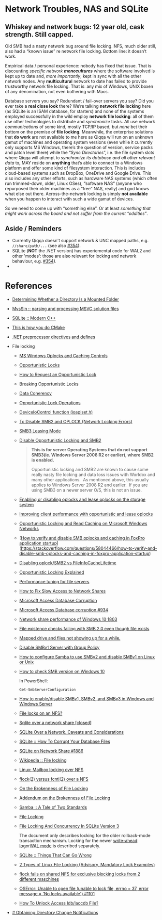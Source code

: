 # Network Troubles, NAS and SQLite









## Whiskey and network bugs: 12 year old, cask strength. Still capped.

Old SMB had a nasty network bug around file locking.
NFS, much older still, also had a “known issue” re network file locking.
Bottom line: it doesn’t work.

Empirical data / personal experience: nobody has fixed that issue. 
That is discounting _specific network **monocultures**_ where the software involved is kept up to date and, *more importantly*, kept in sync with all the other network nodes. 
Any **multicultural** network to date has failed to provide trustworthy network file locking. That is: any mix of Windows, UNIX boxen of any denomination, not even bothering with Macs.

Database servers you say? Redundant / fail-over servers you say?
Did you ever take a **real close look** there? 
We’re talking **network file locking** here (as SQLite is an ISAM database, for starters) and none of the systems employed successfully in the wild employ **network file locking**: all of them use other technologies to distribute and *synchronize* tasks. All use network *communications* of some kind, mostly TCP/IP based, but *none* bet their bottom on the premise of **file locking**.
Meanwhile, the enterprise solutions that **do work** are not available to me here as Qiqqa will run on an unknown gamut of machines and operating system versions (even while it currently only supports MS Windows, there’s the question of version, service packs and patch level there) while the “*Sync Directories*”, i.e. the file system slots where Qiqqa will attempt to *synchronize its database and all other relevant data* to, MAY reside on **anything** that’s able to connect to a Windows platform and offer some kind of filesystem interaction. This is includes cloud-based systems such as DropBox, OneDrive and Google Drive. This also includes any other efforts, such as hardware NAS systems (which often run trimmed-down, older, Linux OSes), “software NAS” (anyone who repurposed their older machines as a “free” NAS, really) and god knows what else out there.
Across-the-network locking is simply **not available** when you happen to interact with such a wide gamut of devices.

So we need to come up with “something else”. Or at least *something that might work across the board and not suffer from the current “oddities”*.

## Aside / Reminders

- Currently Qiqqa doesn't support network & UNC mapped paths, e.g. `//share/path/...` (see also [#354](https://github.com/jimmejardine/qiqqa-open-source/issues/354)).
- SQLite (**NOT** the .NET version) has experiemental code for WAL2 and other 'modes': those are also relevant for locking and network behaviour, e.g. [#354](https://github.com/jimmejardine/qiqqa-open-source/issues/354)).
- 




# References

- [Determining Whether a Directory Is a Mounted Folder](https://docs.microsoft.com/en-us/windows/win32/fileio/determining-whether-a-directory-is-a-volume-mount-point?redirectedfrom=MSDN)
- [MvsSln :: parsing and processing MSVC solution files](https://github.com/3F/MvsSln)
- [SQLite :: Modern C++](https://github.com/SqliteModernCpp/sqlite_modern_cpp)
- [This is how you do CMake](https://pabloariasal.github.io/2018/02/19/its-time-to-do-cmake-right/)
- [.NET preprocessor directives and defines](https://docs.microsoft.com/en-us/dotnet/csharp/language-reference/preprocessor-directives)
- File locking
  - [MS Windows Oplocks and Caching Controls](https://www.samba.org/samba/docs/old/Samba3-HOWTO/locking.html#id2617411)
  - [Opportunistic Locks](https://docs.microsoft.com/en-us/windows/win32/fileio/opportunistic-locks)
  - [How to Request an Opportunistic Lock](https://docs.microsoft.com/en-us/windows/win32/fileio/how-to-request-an-opportunistic-lock)
  - [Breaking Opportunistic Locks](https://docs.microsoft.com/en-us/windows/win32/fileio/breaking-opportunistic-locks)
  - [Data Coherency](https://docs.microsoft.com/en-us/windows/win32/fileio/data-coherency)
  - [Opportunistic Lock Operations](https://docs.microsoft.com/en-us/windows/win32/fileio/opportunistic-lock-operations)
  - [DeviceIoControl function (ioapiset.h)](https://docs.microsoft.com/en-us/windows/win32/api/ioapiset/nf-ioapiset-deviceiocontrol)
  - [To Disable SMB2 and OPLOCK (Network Locking Errors)](https://infusionsoftware.zendesk.com/hc/en-us/articles/115002293593-To-Disable-SMB2-and-OPLOCK-Network-Locking-Errors-)
  - [SMB3 Leasing Mode](https://infusionsoftware.zendesk.com/hc/en-us/articles/360001439295-SMB3-Leasing-Mode)
  - [Disable Opportunistic Locking and SMB2](https://support.trumpetinc.com/index.php?pg=kb.page&id=2025)
        
    > **This is for server Operating Systems that do not support SMB3(ie. Windows Server 2008 R2 or earlier), where SMB2 is enabled.**
    >
    > Opportunistic locking and SMB2 are known to cause some really nasty file locking and data loss issues with Worldox and many other applications.  As mentioned above, this usually applies to Windows Server 2008 R2 and earlier.  If you are using SMB3 on a newer server O/S, this is not an issue.
  
  - [Enabling or disabling oplocks and lease oplocks on the storage system](https://library.netapp.com/ecmdocs/ECMP1401220/html/GUID-526B365B-219B-4CA3-AD67-3E1E17B0DB0A.html)
  - [Improving client performance with opportunistic and lease oplocks](https://library.netapp.com/ecmdocs/ECMP1401220/html/GUID-31C39B53-077C-4ED2-8E86-BABBC0495BF7.html)
  - [Opportunistic Locking and Read Caching on Microsoft Windows Networks](https://www.cardbox.com/v2/oplocks.htm)
  - [[How to verify and disable SMB oplocks and caching in FoxPro application startup](https://stackoverflow.com/questions/58044466/how-to-verify-and-disable-smb-oplocks-and-caching-in-foxpro-application-startup)](https://stackoverflow.com/questions/58044466/how-to-verify-and-disable-smb-oplocks-and-caching-in-foxpro-application-startup)
  - [Disabling oplock/SMB2 vs FileInfoCacheLifetime](https://social.technet.microsoft.com/forums/windowsserver/en-US/67baa9fd-5eaf-438e-9cc4-dc1a531b9e19/disabling-oplocksmb2-vs-fileinfocachelifetime)
  - [Opportunistic Locking Explained](https://www.superbase.com/support/opportunistic-locking-explained/)
  - [Performance tuning for file servers](https://docs.microsoft.com/en-us/windows-server/administration/performance-tuning/role/file-server/)
  - [How to Fix Slow Access to Network Shares](https://www.zubairalexander.com/blog/how-to-fix-slow-access-to-network-shares/)
  - [Microsoft Access Database Corruption](https://answers.microsoft.com/en-us/msoffice/forum/msoffice_access-mso_win10-mso_2016/microsoft-access-database-corruption/e933f760-f7f2-4b3e-9bc3-0061d5073219)
  - [Microsoft Access Database corruption #934](https://github.com/MicrosoftDocs/windows-itpro-docs/issues/934)
  - [Network share performance of Windows 10 1803](https://community.spiceworks.com/topic/2135698-network-share-performance-of-windows-10-1803)
  - [File existence checks failing with SMB 2.0 even though file exists](https://microsoft.public.win32.programmer.networks.narkive.com/wDwqoQAn/file-existence-checks-failing-with-smb-2-0-even-though-file-exists)
  - [Mapped drive and files not showing up for a while.](https://community.spiceworks.com/topic/1326173-mapped-drive-and-files-not-showing-up-for-a-while)
  - [Disable SMBv1 Server with Group Policy](https://docs.microsoft.com/en-us/windows-server/storage/file-server/troubleshoot/detect-enable-and-disable-smbv1-v2-v3)
  - [How to configure Samba to use SMBv2 and disable SMBv1 on Linux or Unix](https://www.cyberciti.biz/faq/how-to-configure-samba-to-use-smbv2-and-disable-smbv1-on-linux-or-unix/)
  - [How to check SMB version on Windows 10](https://www.thewindowsclub.com/check-smb-version-windows)
      
    In PowerShell:
         
    ``` 
    Get-SmbServerConfiguration
    ``` 
                
  - [How to enable/disable SMBv1, SMBv2, and SMBv3 in Windows and Windows Server](https://www.alibabacloud.com/help/faq-detail/57499.htm)      
  - [File locks on an NFS?](https://serverfault.com/questions/66919/file-locks-on-an-nfs)
  - [Sqlite over a network share \[closed\]](https://stackoverflow.com/questions/788517/sqlite-over-a-network-share)
  - [SQLite Over a Network,  Caveats and Considerations](https://www.sqlite.org/useovernet.html)
  - [SQLite :: How To Corrupt Your Database Files](https://www.sqlite.org/lockingv3.html#how_to_corrupt)
  - [SQLite on Network Share #1886](https://github.com/Sonarr/Sonarr/issues/1886)
  - [Wikipedia :: File locking](https://en.wikipedia.org/wiki/File_locking#Lock_files)
  - [Linux: Mailbox locking over NFS](https://www.spinnaker.de/linux/nfs-locking.html)
  - [flock(2) versus fcntl(2) over a NFS](https://unix.stackexchange.com/questions/1777/flock2-versus-fcntl2-over-a-nfs)
  - [On the Brokenness of File Locking](http://0pointer.net/blog/projects/locking.html)
  - [Addendum on the Brokenness of File Locking](http://0pointer.net/blog/projects/locking2.html)
  - [Samba :: A Tale of Two Standards](https://www.samba.org/samba/news/articles/low_point/tale_two_stds_os2.html)
  - [File Locking](https://www.ict.griffith.edu.au/teaching/2501ICT/archive/guide/ipc/flock.html)
  - [File Locking And Concurrency In SQLite Version 3](https://sqlite.org/lockingv3.html)
       
    The document only describes locking for the older rollback-mode transaction mechanism. Locking for the newer [write-ahead log](https://sqlite.org/wal.html)or[WAL mode](https://sqlite.org/wal.html) is described separately.
       
  - [SQLite :: Things That Can Go Wrong](https://sqlite.org/atomiccommit.html#sect_9_0)
  - [2 Types of Linux File Locking (Advisory, Mandatory Lock Examples)](https://www.thegeekstuff.com/2012/04/linux-file-locking-types/)
  - [flock fails on shared NFS for exclusive blocking locks from 2 different maschines](https://serverfault.com/questions/1001700/flock-fails-on-shared-nfs-for-exclusive-blocking-locks-from-2-different-maschine)
  - [OSError: Unable to open file (unable to lock file, errno = 37, error message = 'No locks available') #1101](https://github.com/h5py/h5py/issues/1101)
  - [How To Unlock Access ldb/laccdb File?](http://www.accessrepairnrecovery.com/blog/access-ldb-or-laccdb-file-unlock)





- [# Obtaining Directory Change Notifications](https://docs.microsoft.com/en-us/windows/win32/fileio/obtaining-directory-change-notifications?redirectedfrom=MSDN)



